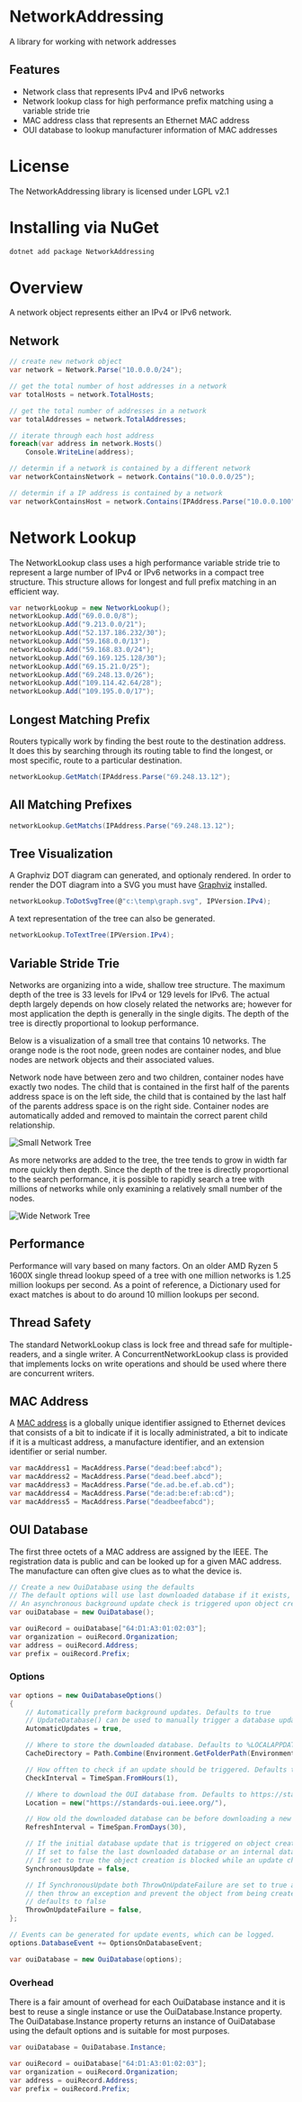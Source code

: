 # NetworkAddressing
A library for working with network addresses

## Features
* Network class that represents IPv4 and IPv6 networks
* Network lookup class for high performance prefix matching using a variable stride trie
* MAC address class that represents an Ethernet MAC address
* OUI database to lookup manufacturer information of MAC addresses

# License
The NetworkAddressing library is licensed under LGPL v2.1

# Installing via NuGet
```sh
dotnet add package NetworkAddressing
```

# Overview
A network object represents either an IPv4 or IPv6 network.
## Network
```csharp
// create new network object
var network = Network.Parse("10.0.0.0/24");

// get the total number of host addresses in a network
var totalHosts = network.TotalHosts;

// get the total number of addresses in a network
var totalAddresses = network.TotalAddresses;

// iterate through each host address
foreach(var address in network.Hosts()
	Console.WriteLine(address);

// determin if a network is contained by a different network
var networkContainsNetwork = network.Contains("10.0.0.0/25");

// determin if a IP address is contained by a network
var networkContainsHost = network.Contains(IPAddress.Parse("10.0.0.100");
```

# Network Lookup
The NetworkLookup class uses a high performance variable stride trie to represent a large number of IPv4 or IPv6 networks in a compact tree structure. This structure allows for longest and full prefix matching in an efficient way.

```csharp
var networkLookup = new NetworkLookup();
networkLookup.Add("69.0.0.0/8");
networkLookup.Add("9.213.0.0/21");
networkLookup.Add("52.137.186.232/30");
networkLookup.Add("59.168.0.0/13");
networkLookup.Add("59.168.83.0/24");
networkLookup.Add("69.169.125.128/30");
networkLookup.Add("69.15.21.0/25");
networkLookup.Add("69.248.13.0/26");
networkLookup.Add("109.114.42.64/28");
networkLookup.Add("109.195.0.0/17");
```

## Longest Matching Prefix
Routers typically work by finding the best route to the destination address. It does this by searching through its routing table to find the longest, or most specific, route to a particular destination.

```csharp
networkLookup.GetMatch(IPAddress.Parse("69.248.13.12");
```

## All Matching Prefixes
```csharp
networkLookup.GetMatchs(IPAddress.Parse("69.248.13.12");
```

## Tree Visualization 
A Graphviz DOT diagram can generated, and optionaly rendered. In order to render the DOT diagram into a SVG you must have [Graphviz](https://graphviz.org/) installed.
```csharp
networkLookup.ToDotSvgTree(@"c:\temp\graph.svg", IPVersion.IPv4);
```

A text representation of the tree can also be generated.
```csharp
networkLookup.ToTextTree(IPVersion.IPv4);
```

## Variable Stride Trie
Networks are organizing into a wide, shallow tree structure. The maximum depth of the tree is 33 levels for IPv4 or 129 levels for IPv6. The actual depth largely depends on how closely related the networks are; however for most application the depth is generally in the single digits. The depth of the tree is directly proportional to lookup performance.

Below is a visualization of a small tree that contains 10 networks. The orange node is the root node, green nodes are container nodes, and blue nodes are network objects and their associated values.

Network node have between zero and two children, container nodes have exactly two nodes. The child that is contained in the first half of the parents address space is on the left side, the child that is contained by the last half of the parents address space is on the right side. Container nodes are automatically added and removed to maintain the correct parent child relationship.

![Small Network Tree](Documentation/Media/NetworkLookup-Tree-Small.svg)

As more networks are added to the tree, the tree tends to grow in width far more quickly then depth. Since the depth of the tree is directly proportional to the search performance, it is possible to rapidly search a tree with millions of networks while only examining a relatively small number of the nodes.

![Wide Network Tree](Documentation/Media/NetworkLookup-Tree-Wide.png)

## Performance
Performance will vary based on many factors. On an older AMD Ryzen 5 1600X single thread lookup speed of a tree with one million networks is 1.25 million lookups per second. As a point of reference, a Dictionary used for exact matches is about to do around 10 million lookups per second.

## Thread Safety
The standard NetworkLookup class is lock free and thread safe for multiple-readers, and a single writer. A ConcurrentNetworkLookup class is provided that implements locks on write operations and should be used where there are concurrent writers. 

## MAC Address
A [MAC address](https://en.wikipedia.org/wiki/MAC_address) is a globally unique identifier assigned to Ethernet devices that consists of a bit to indicate if it is locally administrated, a bit to indicate if it is a multicast address, a manufacture identifier, and an extension identifier or serial number.
```csharp
var macAddress1 = MacAddress.Parse("dead:beef:abcd");
var macAddress2 = MacAddress.Parse("dead.beef.abcd");
var macAddress3 = MacAddress.Parse("de.ad.be.ef.ab.cd");
var macAddress4 = MacAddress.Parse("de:ad:be:ef:ab:cd");
var macAddress5 = MacAddress.Parse("deadbeefabcd");
```

## OUI Database
The first three octets of a MAC address are assigned by the IEEE. The registration data is public and can be looked up for a given MAC address. The manufacture can often give clues as to what the device is. 
```csharp
// Create a new OuiDatabase using the defaults
// The default options will use last downloaded database if it exists, and fallback to an internal database if it does not exist. 
// An asynchronous background update check is triggered upon object creation that will update the database every 30 days.
var ouiDatabase = new OuiDatabase();

var ouiRecord = ouiDatabase["64:D1:A3:01:02:03"];
var organization = ouiRecord.Organization;
var address = ouiRecord.Address;
var prefix = ouiRecord.Prefix;
```

### Options
```csharp
var options = new OuiDatabaseOptions()
{
    // Automatically preform background updates. Defaults to true
    // UpdateDatabase() can be used to manually trigger a database update.
    AutomaticUpdates = true,

    // Where to store the downloaded database. Defaults to %LOCALAPPDATA%\NetworkAddressing
    CacheDirectory = Path.Combine(Environment.GetFolderPath(Environment.SpecialFolder.LocalApplicationData), "NetworkAddressing"),

    // How offten to check if an update should be triggered. Defaults to once an hour.
    CheckInterval = TimeSpan.FromHours(1),

    // Where to download the OUI database from. Defaults to https://standards-oui.ieee.org/
    Location = new("https://standards-oui.ieee.org/"),

    // How old the downloaded database can be before downloading a new version. Defaults to 30 days.
    RefreshInterval = TimeSpan.FromDays(30),

    // If the initial database update that is triggered on object creation should block.  Defaults to false.
    // If set to false the last downloaded database or an internal database is initially used and a background update check is triggered.
    // If set to true the object creation is blocked while an update check is triggered.
    SynchronousUpdate = false,

    // If SynchronousUpdate both ThrowOnUpdateFailure are set to true and the initial database update fails
    // then throw an exception and prevent the object from being created.
    // defaults to false
    ThrowOnUpdateFailure = false,
};

// Events can be generated for update events, which can be logged.
options.DatabaseEvent += OptionsOnDatabaseEvent;

var ouiDatabase = new OuiDatabase(options);
```

### Overhead
There is a fair amount of overhead for each OuiDatabase instance and it is best to reuse a single instance or use the OuiDatabase.Instance property.
The OuiDatabase.Instance property returns an instance of OuiDatabase using the default options and is suitable for most purposes.
```csharp
var ouiDatabase = OuiDatabase.Instance;

var ouiRecord = ouiDatabase["64:D1:A3:01:02:03"];
var organization = ouiRecord.Organization;
var address = ouiRecord.Address;
var prefix = ouiRecord.Prefix;
```